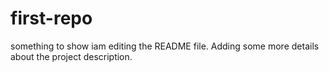 # first-repo
something to show
iam editing the README file. Adding some more details about the project description.
